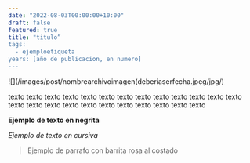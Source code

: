 ```yaml
---
date: "2022-08-03T00:00:00+10:00"
draft: false
featured: true
title: "titulo”
tags:
  - ejemploetiqueta
years: [año de publicacion, en numero]
---
```


![](/images/post/nombrearchivoimagen(deberiaserfecha.jpeg/jpg/)

texto texto texto texto texto texto texto texto texto texto texto texto 
texto texto texto texto texto texto texto texto texto texto texto texto 

**Ejemplo de texto en negrita**

*Ejemplo de texto en cursiva*

> Ejemplo de parrafo con barrita rosa al costado


